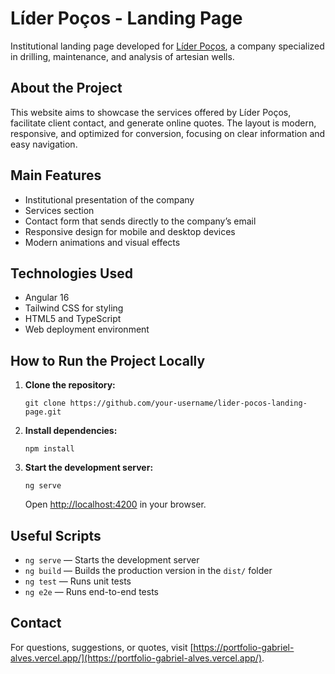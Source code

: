 # Líder Poços - Landing Page

Institutional landing page developed for [Líder Poços](https://liderpocos.com.br/), a company specialized in drilling, maintenance, and analysis of artesian wells.

## About the Project

This website aims to showcase the services offered by Líder Poços, facilitate client contact, and generate online quotes. The layout is modern, responsive, and optimized for conversion, focusing on clear information and easy navigation.

## Main Features

- Institutional presentation of the company
- Services section
- Contact form that sends directly to the company’s email
- Responsive design for mobile and desktop devices
- Modern animations and visual effects

## Technologies Used

- Angular 16
- Tailwind CSS for styling
- HTML5 and TypeScript
- Web deployment environment

## How to Run the Project Locally

1. **Clone the repository:**
   ```
   git clone https://github.com/your-username/lider-pocos-landing-page.git
   ```
2. **Install dependencies:**
   ```
   npm install
   ```
3. **Start the development server:**
   ```
   ng serve
   ```
   Open [http://localhost:4200](http://localhost:4200) in your browser.

## Useful Scripts

- `ng serve` — Starts the development server
- `ng build` — Builds the production version in the `dist/` folder
- `ng test` — Runs unit tests
- `ng e2e` — Runs end-to-end tests

## Contact

For questions, suggestions, or quotes, visit [https://portfolio-gabriel-alves.vercel.app/](https://portfolio-gabriel-alves.vercel.app/).